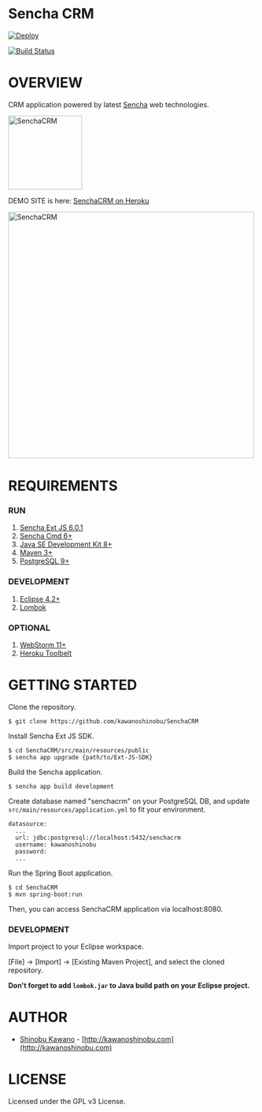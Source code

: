 # Sencha CRM

[![Deploy](https://www.herokucdn.com/deploy/button.svg)](https://heroku.com/deploy?template=https://github.com/kawanoshinobu/senchacrm/tree/master
)

[![Build Status](https://travis-ci.org/kawanoshinobu/Triplam.svg?branch=master)](https://travis-ci.org/kawanoshinobu/SenchaCRM)

# OVERVIEW

CRM application powered by latest [Sencha](https://www.sencha.com/) web technologies.

<img src="http://senchacrm.com/images/logo.png" alt="SenchaCRM" width="150"/>

DEMO SITE is here: [SenchaCRM on Heroku](https://senchacrm.herokuapp.com/)

<img src="http://senchacrm.com/images/hero.png" alt="SenchaCRM" width="500"/>

# REQUIREMENTS

### RUN

1. [Sencha Ext JS 6.0.1](https://www.sencha.com/products/extjs/evaluate/)
2. [Sencha Cmd 6+](https://www.sencha.com/products/extjs/cmd-download/)
3. [Java SE Development Kit 8+](http://www.oracle.com/technetwork/java/javase/downloads/index.html)
4. [Maven 3+](https://maven.apache.org/download.cgi)
5. [PostgreSQL 9+](http://www.postgresql.org/download/)

### DEVELOPMENT

1. [Eclipse 4.2+](http://www.eclipse.org/downloads/)
2. [Lombok](https://projectlombok.org/download.html)

### OPTIONAL

1. [WebStorm 11+](https://www.jetbrains.com/webstorm/download/)
2. [Heroku Toolbelt](https://toolbelt.heroku.com/)

# GETTING STARTED

Clone the repository.

    $ git clone https://github.com/kawanoshinobu/SenchaCRM

Install Sencha Ext JS SDK.

    $ cd SenchaCRM/src/main/resources/public
    $ sencha app upgrade {path/to/Ext-JS-SDK}

Build the Sencha application.

    $ sencha app build development

Create database named "senchacrm" on your PostgreSQL DB, and update `src/main/resources/application.yml` to fit your environment.

    datasource:
      ...
      url: jdbc:postgresql://localhost:5432/senchacrm
      username: kawanoshinobu
      password: 
      ...

Run the Spring Boot application.

    $ cd SenchaCRM
    $ mvn spring-boot:run

Then, you can access SenchaCRM application via localhost:8080.

### DEVELOPMENT

Import project to your Eclipse workspace.   

[File] -> [Import] -> [Existing Maven Project], and select the cloned repository.

**Don't forget to add `lombok.jar` to Java build path on your Eclipse project.**

# AUTHOR

* [Shinobu Kawano](https://github.com/kawanoshinobu) - [http://kawanoshinobu.com](http://kawanoshinobu.com)

# LICENSE

Licensed under the GPL v3 License.
